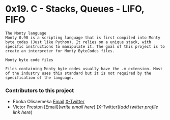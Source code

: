 # __**0x19. C - Stacks, Queues - LIFO, FIFO**__

```
The Monty language
Monty 0.98 is a scripting language that is first compiled into Monty byte codes (Just like Python). It relies on a unique stack, with specific instructions to manipulate it. The goal of this project is to create an interpreter for Monty ByteCodes files.

Monty byte code files

Files containing Monty byte codes usually have the .m extension. Most of the industry uses this standard but it is not required by the specification of the language.
```

### Contributors to this project
- Eboka Olisaemeka [Email](ebokaolisaemeka@gmail.com) [X-Twitter](https://twitter.com/tech_elfeikki)
- Victor Preston [Email](*write email here*) [X-Twitter](*add twitter profile link here*)
